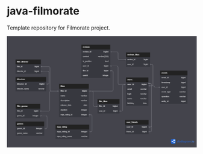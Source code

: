 # java-filmorate
Template repository for Filmorate project.

![DB diagram](src/main/resources/diagram/dbDiagram.png)